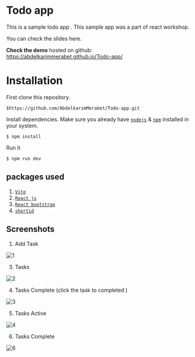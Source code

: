 # Todo app

This is a sample  todo app . This sample app was a part of react workshop.

You can check the slides here.

**Check the demo** hosted on github:
https://abdelkarimmerabet.github.io/Todo-app/

# Installation

First clone this repository.

    $https://github.com/AbdelkarimMerabet/Todo-app.git

Install dependencies. Make sure you already have [`nodejs`](https://nodejs.org/en/) & [`npm`](https://www.npmjs.com/) installed in your system.

    $ npm install

Run it

    $ npm run dev


## packages used

 1.  [`Vite`](https://vitejs.dev/guide/) 
 2.  [`React js`](https://react.dev/) 
 3. [`React bootstrap`](https://react-bootstrap.github.io/) 
 4. [`shortid`](https://www.npmjs.com/package/shortid) 

## Screenshots

 1. Add Task
    
 ![1](https://github.com/AbdelkarimMerabet/Todo-app/assets/95025226/c57c1f30-7ec7-4aef-8adf-101c1becb09c)


 3. Tasks

 ![2](https://github.com/AbdelkarimMerabet/Todo-app/assets/95025226/57c717c8-5897-44e0-b609-9494d7744af4)


 4. Tasks Complete (click the  task to completed )
 
 ![3](https://github.com/AbdelkarimMerabet/Todo-app/assets/95025226/68ef529b-8cff-492b-9929-01387e6d261a)

 5. Tasks Active
 
 ![4](https://github.com/AbdelkarimMerabet/Todo-app/assets/95025226/88ed317b-052a-43ac-8fdb-5ef8700b625c)

 
 6. Tasks Complete

 ![6](https://github.com/AbdelkarimMerabet/Todo-app/assets/95025226/247618a6-2cec-4b98-a001-172e6520181b)
